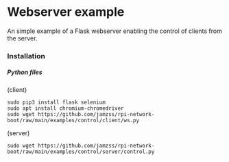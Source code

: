 # Webserver example

An simple example of a Flask webserver enabling the control of clients from the server.


### Installation
##### Python files
(client)
```
sudo pip3 install flask selenium
sudo apt install chromium-chromedriver
sudo wget https://github.com/jamzss/rpi-network-boot/raw/main/examples/control/client/ws.py
```


(server)
```
sudo wget https://github.com/jamzss/rpi-network-boot/raw/main/examples/control/server/control.py
```
